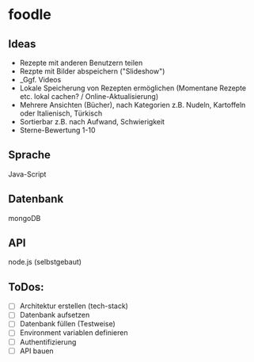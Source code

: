 # foodle

## Ideas

* Rezepte mit anderen Benutzern teilen
* Rezpte mit Bilder abspeichern ("Slideshow")
* _Ggf. Videos
* Lokale Speicherung von Rezepten ermöglichen (Momentane Rezepte etc. lokal cachen? / Online-Aktualisierung)
* Mehrere Ansichten (Bücher), nach Kategorien z.B. Nudeln, Kartoffeln oder Italienisch, Türkisch
* Sortierbar z.B. nach Aufwand, Schwierigkeit
* Sterne-Bewertung 1-10

## Sprache
Java-Script
## Datenbank
mongoDB
## API
node.js (selbstgebaut)

## ToDos:

- [ ] Architektur erstellen (tech-stack)
- [ ] Datenbank aufsetzen
- [ ] Datenbank füllen (Testweise)
- [ ] Environment variablen definieren
- [ ] Authentifizierung
- [ ] API bauen
